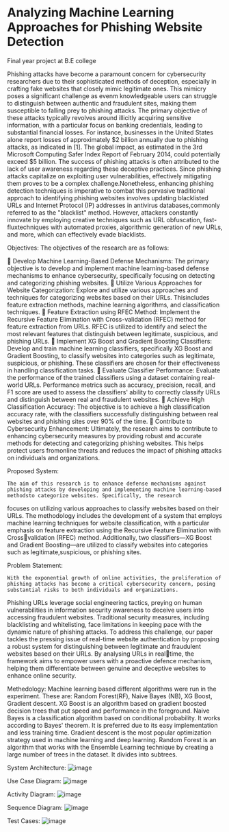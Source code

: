 # Analyzing Machine Learning Approaches for Phishing Website Detection
Final year project at B.E college

Phishing attacks have become a paramount concern for cybersecurity researchers due to their sophisticated methods of deception, especially in crafting fake websites that closely mimic legitimate ones. 
This mimicry poses a significant challenge as evenm knowledgeable users can struggle to distinguish between authentic and fraudulent sites, making them susceptible to falling prey to phishing attacks. 
The primary objective of these attacks typically revolves around illicitly acquiring sensitive information, with a particular focus on banking credentials, leading to substantial financial losses. For 
instance, businesses in the United States alone report losses of approximately $2 billion annually due to phishing attacks, as indicated in [1]. The global impact, as estimated in the 3rd Microsoft 
Computing Safer Index Report of February 2014, could potentially exceed $5 billion. The success of phishing attacks is often attributed to the lack of user awareness regarding these deceptive practices. 
Since phishing attacks capitalize on exploiting user vulnerabilities, effectively mitigating them proves to be a complex challenge.Nonetheless, enhancing phishing detection techniques is imperative to 
combat this pervasive traditional approach to identifying phishing websites involves updating blacklisted URLs and Internet Protocol (IP) addresses in antivirus databases,commonly referred to as the 
"blacklist" method. However, attackers constantly innovate by employing creative techniques such as URL obfuscation, fast-fluxtechniques with automated proxies, algorithmic generation of new URLs, and 
more, which can effectively evade blacklists. 

Objectives:
The objectives of the research are as follows:

 Develop Machine Learning-Based Defense Mechanisms: 
    The primary objective is to develop and implement machine learning-based defense mechanisms to enhance cybersecurity, specifically focusing on detecting and categorizing phishing websites.
 Utilize Various Approaches for Website Categorization: 
    Explore and utilize various approaches and techniques for categorizing websites based on their URLs. Thisincludes feature extraction methods, machine learning algorithms, and classification techniques.
 Feature Extraction using RFEC Method: 
Implement the Recursive Feature Elimination with Cross-validation (RFEC) method for feature extraction from URLs. RFEC is utilized to identify and select the most relevant features that distinguish between 
legitimate, suspicious, and phishing URLs.
 Implement XG Boost and Gradient Boosting Classifiers: 
    Develop and train machine learning classifiers, specifically XG Boost and Gradient Boosting, to classify websites into categories such as legitimate, suspicious, or phishing. These classifiers are chosen 
for their effectiveness in handling classification tasks.
 Evaluate Classifier Performance: 
    Evaluate the performance of the trained classifiers using a dataset containing real-world URLs. Performance metrics such as accuracy, precision, recall, and F1 score are used to assess the classifiers' 
ability to correctly classify URLs and distinguish between real and fraudulent websites.
 Achieve High Classification Accuracy: 
    The objective is to achieve a high classification accuracy rate, with the classifiers successfully distinguishing between real websites and phishing sites over 90% of the time.
 Contribute to Cybersecurity Enhancement: 
    Ultimately, the research aims to contribute to enhancing cybersecurity measures by providing robust and accurate methods for detecting and categorizing phishing websites. This helps protect users 
fromonline threats and reduces the impact of phishing attacks on individuals and organizations.

Proposed System:

    The aim of this research is to enhance defense mechanisms against phishing attacks by developing and implementing machine learning-based methodsto categorize websites. Specifically, the research 
focuses on utilizing various approaches to classify websites based on their URLs. The methodology includes the development of a system that employs machine learning techniques for website classification, 
with a particular emphasis on feature extraction using the Recursive Feature Elimination with Crossvalidation (RFEC) method. Additionally, two classifiers—XG Boost and Gradient Boosting—are utilized to 
classify websites into categories such as legitimate,suspicious, or phishing sites.

Problem Statement:

    With the exponential growth of online activities, the proliferation of phishing attacks has become a critical cybersecurity concern, posing substantial risks to both individuals and organizations. 
Phishing URLs leverage social engineering tactics, preying on human vulnerabilities in information security awareness to deceive users into accessing fraudulent websites. Traditional security measures, 
including blacklisting and whitelisting, face limitations in keeping pace with the dynamic nature of phishing attacks. To address this challenge, our paper tackles the pressing issue of real-time
website authentication by proposing a robust system for distinguishing between legitimate and fraudulent websites based on their URLs. By analysing URLs in realtime, the framework aims to empower users 
with a proactive defence mechanism, helping them differentiate between genuine and deceptive websites to enhance online security.

Methedology:
    Machine learning based different algorithms were run in the experiment.
	 These are: Random Forest(RF), Naive Bayes (NB), XG Boost, Gradient descent.
XG Boost is an algorithm based on gradient boosted decision trees that put speed and performance in the foreground. 
Naive Bayes is a classification algorithm based on conditional probability. It works according to Bayes' theorem. It is preferred due to its easy implementation and less training time. 
Gradient descent is the most popular optimization strategy used in machine learning and deep learning. 
Random Forest is an algorithm that works with the Ensemble Learning technique by creating a large number of trees in the dataset. It divides into subtrees.

System Architecture:
![image](https://github.com/sahana-devops11/Project-final-year/assets/165457131/6a2229f9-f895-4a98-8b6a-e10905fd6b34)

Use Case Diagram:
![image](https://github.com/sahana-devops11/Project-final-year/assets/165457131/cc5436a6-06f6-4a9d-9b14-89a5046615e8)

Activity Diagram:
![image](https://github.com/sahana-devops11/Project-final-year/assets/165457131/c724c443-d7f4-42fe-97cf-6d8bc1b0487f)

Sequence Diagram:
![image](https://github.com/sahana-devops11/Project-final-year/assets/165457131/49dc33a6-eb5d-4446-a532-e5791e73ff27)

Test Cases:
![image](https://github.com/sahana-devops11/Project-final-year/assets/165457131/36419583-d466-453f-92c1-968d18b11a2b)

   
